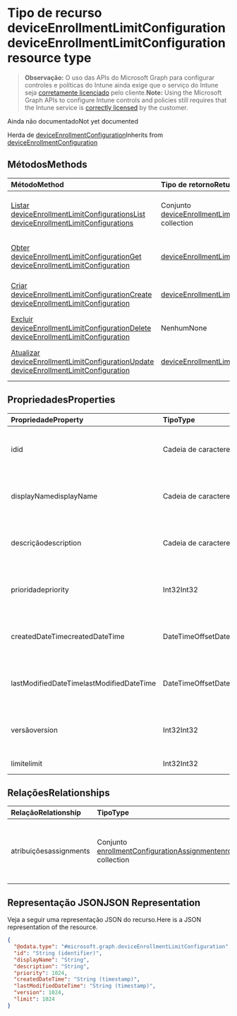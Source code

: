 # <a name="deviceenrollmentlimitconfiguration-resource-type"></a><span data-ttu-id="29b72-101">Tipo de recurso deviceEnrollmentLimitConfiguration</span><span class="sxs-lookup"><span data-stu-id="29b72-101">deviceEnrollmentLimitConfiguration resource type</span></span>

> <span data-ttu-id="29b72-102">**Observação:** O uso das APIs do Microsoft Graph para configurar controles e políticas do Intune ainda exige que o serviço do Intune seja [corretamente licenciado](https://go.microsoft.com/fwlink/?linkid=839381) pelo cliente.</span><span class="sxs-lookup"><span data-stu-id="29b72-102">**Note:** Using the Microsoft Graph APIs to configure Intune controls and policies still requires that the Intune service is [correctly licensed](https://go.microsoft.com/fwlink/?linkid=839381) by the customer.</span></span>

<span data-ttu-id="29b72-103">Ainda não documentado</span><span class="sxs-lookup"><span data-stu-id="29b72-103">Not yet documented</span></span>

<span data-ttu-id="29b72-104">Herda de [deviceEnrollmentConfiguration](../resources/intune_onboarding_deviceenrollmentconfiguration.md)</span><span class="sxs-lookup"><span data-stu-id="29b72-104">Inherits from [deviceEnrollmentConfiguration](../resources/intune_onboarding_deviceenrollmentconfiguration.md)</span></span>

## <a name="methods"></a><span data-ttu-id="29b72-105">Métodos</span><span class="sxs-lookup"><span data-stu-id="29b72-105">Methods</span></span>
|<span data-ttu-id="29b72-106">Método</span><span class="sxs-lookup"><span data-stu-id="29b72-106">Method</span></span>|<span data-ttu-id="29b72-107">Tipo de retorno</span><span class="sxs-lookup"><span data-stu-id="29b72-107">Return Type</span></span>|<span data-ttu-id="29b72-108">Descrição</span><span class="sxs-lookup"><span data-stu-id="29b72-108">Description</span></span>|
|:---|:---|:---|
|[<span data-ttu-id="29b72-109">Listar deviceEnrollmentLimitConfigurations</span><span class="sxs-lookup"><span data-stu-id="29b72-109">List deviceEnrollmentLimitConfigurations</span></span>](../api/intune_onboarding_deviceenrollmentlimitconfiguration_list.md)|<span data-ttu-id="29b72-110">Conjunto [deviceEnrollmentLimitConfiguration](../resources/intune_onboarding_deviceenrollmentlimitconfiguration.md)</span><span class="sxs-lookup"><span data-stu-id="29b72-110">[deviceEnrollmentLimitConfiguration](../resources/intune_onboarding_deviceenrollmentlimitconfiguration.md) collection</span></span>|<span data-ttu-id="29b72-111">Listar propriedades e relações de objetos de [deviceEnrollmentLimitConfiguration](../resources/intune_onboarding_deviceenrollmentlimitconfiguration.md).</span><span class="sxs-lookup"><span data-stu-id="29b72-111">List properties and relationships of the [deviceEnrollmentLimitConfiguration](../resources/intune_onboarding_deviceenrollmentlimitconfiguration.md) objects.</span></span>|
|[<span data-ttu-id="29b72-112">Obter deviceEnrollmentLimitConfiguration</span><span class="sxs-lookup"><span data-stu-id="29b72-112">Get deviceEnrollmentLimitConfiguration</span></span>](../api/intune_onboarding_deviceenrollmentlimitconfiguration_get.md)|[<span data-ttu-id="29b72-113">deviceEnrollmentLimitConfiguration</span><span class="sxs-lookup"><span data-stu-id="29b72-113">deviceEnrollmentLimitConfiguration</span></span>](../resources/intune_onboarding_deviceenrollmentlimitconfiguration.md)|<span data-ttu-id="29b72-114">Ler propriedades e relações de objetos de [deviceEnrollmentLimitConfiguration](../resources/intune_onboarding_deviceenrollmentlimitconfiguration.md).</span><span class="sxs-lookup"><span data-stu-id="29b72-114">Read properties and relationships of the [deviceEnrollmentLimitConfiguration](../resources/intune_onboarding_deviceenrollmentlimitconfiguration.md) object.</span></span>|
|[<span data-ttu-id="29b72-115">Criar deviceEnrollmentLimitConfiguration</span><span class="sxs-lookup"><span data-stu-id="29b72-115">Create deviceEnrollmentLimitConfiguration</span></span>](../api/intune_onboarding_deviceenrollmentlimitconfiguration_create.md)|[<span data-ttu-id="29b72-116">deviceEnrollmentLimitConfiguration</span><span class="sxs-lookup"><span data-stu-id="29b72-116">deviceEnrollmentLimitConfiguration</span></span>](../resources/intune_onboarding_deviceenrollmentlimitconfiguration.md)|<span data-ttu-id="29b72-117">Criar um novo objeto de [deviceEnrollmentLimitConfiguration](../resources/intune_onboarding_deviceenrollmentlimitconfiguration.md).</span><span class="sxs-lookup"><span data-stu-id="29b72-117">Create a new [deviceEnrollmentLimitConfiguration](../resources/intune_onboarding_deviceenrollmentlimitconfiguration.md) object.</span></span>|
|[<span data-ttu-id="29b72-118">Excluir deviceEnrollmentLimitConfiguration</span><span class="sxs-lookup"><span data-stu-id="29b72-118">Delete deviceEnrollmentLimitConfiguration</span></span>](../api/intune_onboarding_deviceenrollmentlimitconfiguration_delete.md)|<span data-ttu-id="29b72-119">Nenhum</span><span class="sxs-lookup"><span data-stu-id="29b72-119">None</span></span>|<span data-ttu-id="29b72-120">Excluir [deviceEnrollmentLimitConfiguration](../resources/intune_onboarding_deviceenrollmentlimitconfiguration.md).</span><span class="sxs-lookup"><span data-stu-id="29b72-120">Deletes a [deviceEnrollmentLimitConfiguration](../resources/intune_onboarding_deviceenrollmentlimitconfiguration.md).</span></span>|
|[<span data-ttu-id="29b72-121">Atualizar deviceEnrollmentLimitConfiguration</span><span class="sxs-lookup"><span data-stu-id="29b72-121">Update deviceEnrollmentLimitConfiguration</span></span>](../api/intune_onboarding_deviceenrollmentlimitconfiguration_update.md)|[<span data-ttu-id="29b72-122">deviceEnrollmentLimitConfiguration</span><span class="sxs-lookup"><span data-stu-id="29b72-122">deviceEnrollmentLimitConfiguration</span></span>](../resources/intune_onboarding_deviceenrollmentlimitconfiguration.md)|<span data-ttu-id="29b72-123">Atualizar as propriedades de um objeto de [deviceEnrollmentLimitConfiguration](../resources/intune_onboarding_deviceenrollmentlimitconfiguration.md).</span><span class="sxs-lookup"><span data-stu-id="29b72-123">Update the properties of a [deviceEnrollmentLimitConfiguration](../resources/intune_onboarding_deviceenrollmentlimitconfiguration.md) object.</span></span>|

## <a name="properties"></a><span data-ttu-id="29b72-124">Propriedades</span><span class="sxs-lookup"><span data-stu-id="29b72-124">Properties</span></span>
|<span data-ttu-id="29b72-125">Propriedade</span><span class="sxs-lookup"><span data-stu-id="29b72-125">Property</span></span>|<span data-ttu-id="29b72-126">Tipo</span><span class="sxs-lookup"><span data-stu-id="29b72-126">Type</span></span>|<span data-ttu-id="29b72-127">Descrição</span><span class="sxs-lookup"><span data-stu-id="29b72-127">Description</span></span>|
|:---|:---|:---|
|<span data-ttu-id="29b72-128">id</span><span class="sxs-lookup"><span data-stu-id="29b72-128">id</span></span>|<span data-ttu-id="29b72-129">Cadeia de caracteres</span><span class="sxs-lookup"><span data-stu-id="29b72-129">String</span></span>|<span data-ttu-id="29b72-130">Ainda não está documentado Herdado de [deviceEnrollmentConfiguration](../resources/intune_onboarding_deviceenrollmentconfiguration.md)</span><span class="sxs-lookup"><span data-stu-id="29b72-130">Not yet documented Inherited from [deviceEnrollmentConfiguration](../resources/intune_onboarding_deviceenrollmentconfiguration.md)</span></span>|
|<span data-ttu-id="29b72-131">displayName</span><span class="sxs-lookup"><span data-stu-id="29b72-131">displayName</span></span>|<span data-ttu-id="29b72-132">Cadeia de caracteres</span><span class="sxs-lookup"><span data-stu-id="29b72-132">String</span></span>|<span data-ttu-id="29b72-133">Ainda não está documentado Herdado de [deviceEnrollmentConfiguration](../resources/intune_onboarding_deviceenrollmentconfiguration.md)</span><span class="sxs-lookup"><span data-stu-id="29b72-133">Not yet documented Inherited from [deviceEnrollmentConfiguration](../resources/intune_onboarding_deviceenrollmentconfiguration.md)</span></span>|
|<span data-ttu-id="29b72-134">descrição</span><span class="sxs-lookup"><span data-stu-id="29b72-134">description</span></span>|<span data-ttu-id="29b72-135">Cadeia de caracteres</span><span class="sxs-lookup"><span data-stu-id="29b72-135">String</span></span>|<span data-ttu-id="29b72-136">Ainda não está documentado Herdado de [deviceEnrollmentConfiguration](../resources/intune_onboarding_deviceenrollmentconfiguration.md)</span><span class="sxs-lookup"><span data-stu-id="29b72-136">Not yet documented Inherited from [deviceEnrollmentConfiguration](../resources/intune_onboarding_deviceenrollmentconfiguration.md)</span></span>|
|<span data-ttu-id="29b72-137">prioridade</span><span class="sxs-lookup"><span data-stu-id="29b72-137">priority</span></span>|<span data-ttu-id="29b72-138">Int32</span><span class="sxs-lookup"><span data-stu-id="29b72-138">Int32</span></span>|<span data-ttu-id="29b72-139">Ainda não está documentado Herdado de [deviceEnrollmentConfiguration](../resources/intune_onboarding_deviceenrollmentconfiguration.md)</span><span class="sxs-lookup"><span data-stu-id="29b72-139">Not yet documented Inherited from [deviceEnrollmentConfiguration](../resources/intune_onboarding_deviceenrollmentconfiguration.md)</span></span>|
|<span data-ttu-id="29b72-140">createdDateTime</span><span class="sxs-lookup"><span data-stu-id="29b72-140">createdDateTime</span></span>|<span data-ttu-id="29b72-141">DateTimeOffset</span><span class="sxs-lookup"><span data-stu-id="29b72-141">DateTimeOffset</span></span>|<span data-ttu-id="29b72-142">Ainda não está documentado Herdado de [deviceEnrollmentConfiguration](../resources/intune_onboarding_deviceenrollmentconfiguration.md)</span><span class="sxs-lookup"><span data-stu-id="29b72-142">Not yet documented Inherited from [deviceEnrollmentConfiguration](../resources/intune_onboarding_deviceenrollmentconfiguration.md)</span></span>|
|<span data-ttu-id="29b72-143">lastModifiedDateTime</span><span class="sxs-lookup"><span data-stu-id="29b72-143">lastModifiedDateTime</span></span>|<span data-ttu-id="29b72-144">DateTimeOffset</span><span class="sxs-lookup"><span data-stu-id="29b72-144">DateTimeOffset</span></span>|<span data-ttu-id="29b72-145">Ainda não está documentado Herdado de [deviceEnrollmentConfiguration](../resources/intune_onboarding_deviceenrollmentconfiguration.md)</span><span class="sxs-lookup"><span data-stu-id="29b72-145">Not yet documented Inherited from [deviceEnrollmentConfiguration](../resources/intune_onboarding_deviceenrollmentconfiguration.md)</span></span>|
|<span data-ttu-id="29b72-146">versão</span><span class="sxs-lookup"><span data-stu-id="29b72-146">version</span></span>|<span data-ttu-id="29b72-147">Int32</span><span class="sxs-lookup"><span data-stu-id="29b72-147">Int32</span></span>|<span data-ttu-id="29b72-148">Ainda não está documentado Herdado de [deviceEnrollmentConfiguration](../resources/intune_onboarding_deviceenrollmentconfiguration.md)</span><span class="sxs-lookup"><span data-stu-id="29b72-148">Not yet documented Inherited from [deviceEnrollmentConfiguration](../resources/intune_onboarding_deviceenrollmentconfiguration.md)</span></span>|
|<span data-ttu-id="29b72-149">limite</span><span class="sxs-lookup"><span data-stu-id="29b72-149">limit</span></span>|<span data-ttu-id="29b72-150">Int32</span><span class="sxs-lookup"><span data-stu-id="29b72-150">Int32</span></span>|<span data-ttu-id="29b72-151">Ainda não documentado</span><span class="sxs-lookup"><span data-stu-id="29b72-151">Not yet documented</span></span>|

## <a name="relationships"></a><span data-ttu-id="29b72-152">Relações</span><span class="sxs-lookup"><span data-stu-id="29b72-152">Relationships</span></span>
|<span data-ttu-id="29b72-153">Relação</span><span class="sxs-lookup"><span data-stu-id="29b72-153">Relationship</span></span>|<span data-ttu-id="29b72-154">Tipo</span><span class="sxs-lookup"><span data-stu-id="29b72-154">Type</span></span>|<span data-ttu-id="29b72-155">Descrição</span><span class="sxs-lookup"><span data-stu-id="29b72-155">Description</span></span>|
|:---|:---|:---|
|<span data-ttu-id="29b72-156">atribuições</span><span class="sxs-lookup"><span data-stu-id="29b72-156">assignments</span></span>|<span data-ttu-id="29b72-157">Conjunto [enrollmentConfigurationAssignment](../resources/intune_onboarding_enrollmentconfigurationassignment.md)</span><span class="sxs-lookup"><span data-stu-id="29b72-157">[enrollmentConfigurationAssignment](../resources/intune_onboarding_enrollmentconfigurationassignment.md) collection</span></span>|<span data-ttu-id="29b72-158">A lista de atribuições de grupo para o perfil de configuração do dispositivo.</span><span class="sxs-lookup"><span data-stu-id="29b72-158">The list of group assignments for the device configuration profile.</span></span> <span data-ttu-id="29b72-159">Herdada do [deviceEnrollmentConfiguration](../resources/intune_onboarding_deviceenrollmentconfiguration.md)</span><span class="sxs-lookup"><span data-stu-id="29b72-159">Inherited from [deviceEnrollmentConfiguration](../resources/intune_onboarding_deviceenrollmentconfiguration.md)</span></span>|

## <a name="json-representation"></a><span data-ttu-id="29b72-160">Representação JSON</span><span class="sxs-lookup"><span data-stu-id="29b72-160">JSON Representation</span></span>
<span data-ttu-id="29b72-161">Veja a seguir uma representação JSON do recurso.</span><span class="sxs-lookup"><span data-stu-id="29b72-161">Here is a JSON representation of the resource.</span></span>
<!-- {
  "blockType": "resource",
  "keyProperty": "id",
  "@odata.type": "microsoft.graph.deviceEnrollmentLimitConfiguration"
}
-->
``` json
{
  "@odata.type": "#microsoft.graph.deviceEnrollmentLimitConfiguration",
  "id": "String (identifier)",
  "displayName": "String",
  "description": "String",
  "priority": 1024,
  "createdDateTime": "String (timestamp)",
  "lastModifiedDateTime": "String (timestamp)",
  "version": 1024,
  "limit": 1024
}
```



